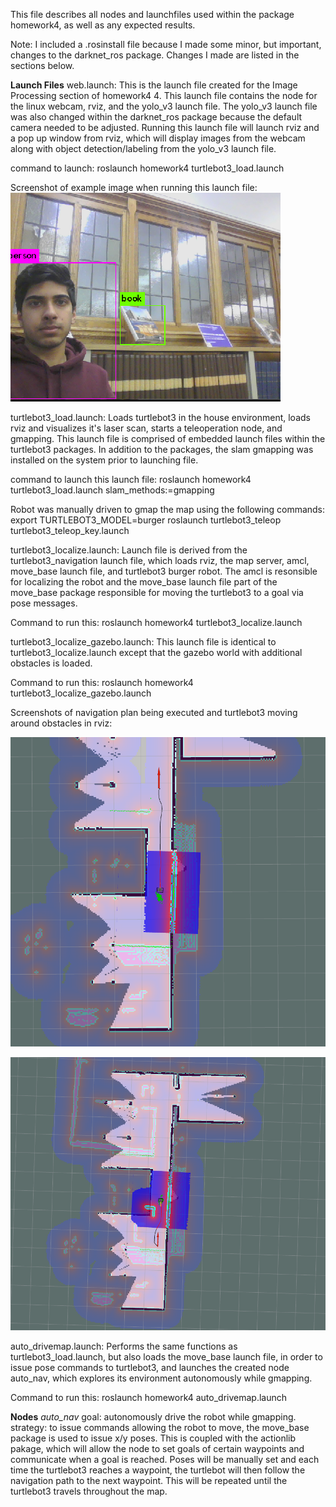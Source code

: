 This file describes all nodes and launchfiles used within the package homework4, as well as any expected results. 

Note: I included a .rosinstall file because I made some minor, but important, changes to the darknet_ros package. Changes I made are listed in the sections below. 

**Launch Files**
web.launch: This is the launch file created for the Image Processing section of homework4 4. This launch file contains the node for the linux webcam, rviz, and the yolo_v3 launch file. The yolo_v3 launch file was also changed within the darknet_ros package because the default camera needed to be adjusted. Running this launch file will launch rviz and a pop up window from rviz, which will display images from the webcam along with object detection/labeling from the yolo_v3 launch file.

command to launch: roslaunch homework4 turtlebot3_load.launch 

 Screenshot of example image when running this launch file:
 ![YOLO Image](YOLO1)
 
 turtlebot3_load.launch: Loads turtlebot3 in the house environment, loads rviz and visualizes it's laser scan, starts a teleoperation node, and gmapping. This launch file is comprised of embedded launch files within the turtlebot3 packages. In addition to the packages, the slam gmapping was installed on the system prior to launching file. 
 
 command to launch this launch file: roslaunch homework4 turtlebot3_load.launch slam_methods:=gmapping

Robot was manually driven to gmap the map using the following commands:
export TURTLEBOT3_MODEL=burger
roslaunch turtlebot3_teleop turtlebot3_teleop_key.launch

turtlebot3_localize.launch: Launch file is derived from the turtlebot3_navigation launch file, which loads rviz, the map server, amcl, move_base launch file, and turtlebot3 burger robot. The amcl is resonsible for localizing the robot and the move_base launch file part of the move_base package responsible for moving the turtlebot3 to a goal via pose messages. 

Command to run this:
roslaunch homework4 turtlebot3_localize.launch 

turtlebot3_localize_gazebo.launch: This launch file is identical to turtlebot3_localize.launch except that the gazebo world with additional obstacles is loaded.

Command to run this:
roslaunch homework4 turtlebot3_localize_gazebo.launch

Screenshots of navigation plan being executed and turtlebot3 moving around obstacles in rviz:

 ![Turtlebot moving along a planned navigation](turtlebot_navigation.png)
 
 ![Turtlebot moving along a planned navigation with obstacles](turtlebot3_obstacles.png)
 
 
auto_drivemap.launch: Performs the same functions as turtlebot3_load.launch, but also loads the move_base launch file, in order to issue pose commands to turtlebot3, and launches the created node auto_nav, which explores its environment autonomously while gmapping. 

Command to run this:
roslaunch homework4 auto_drivemap.launch


**Nodes**
*auto_nav*
goal: autonomously drive the robot while gmapping.
strategy: to issue commands allowing the robot to move, the move_base package is used to issue x/y poses. This is coupled with the actionlib pakage, which will allow the node to set goals of certain waypoints and communicate when a goal is reached. Poses will be manually set and each time the turtlebot3 reaches a waypoint, the turtlebot will then follow the navigation path to the next waypoint. This will be repeated until the turtlebot3 travels throughout the map. 
 




